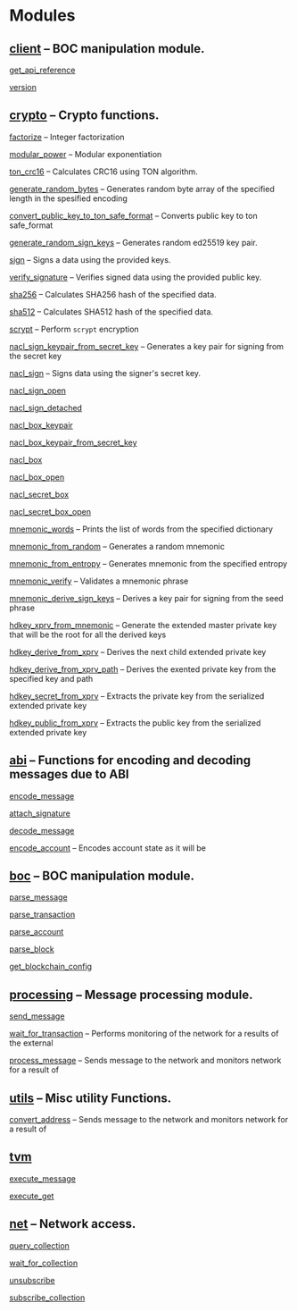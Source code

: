 # Modules
## [client](mod_client.md) –  BOC manipulation module.

[get_api_reference](mod_client.md#get_api_reference)

[version](mod_client.md#version)

## [crypto](mod_crypto.md) –  Crypto functions.

[factorize](mod_crypto.md#factorize) – Integer factorization

[modular_power](mod_crypto.md#modular_power) – Modular exponentiation

[ton_crc16](mod_crypto.md#ton_crc16) –  Calculates CRC16 using TON algorithm.

[generate_random_bytes](mod_crypto.md#generate_random_bytes) – Generates random byte array of the specified length in the spesified encoding

[convert_public_key_to_ton_safe_format](mod_crypto.md#convert_public_key_to_ton_safe_format) –  Converts public key to ton safe_format

[generate_random_sign_keys](mod_crypto.md#generate_random_sign_keys) –  Generates random ed25519 key pair.

[sign](mod_crypto.md#sign) –  Signs a data using the provided keys.

[verify_signature](mod_crypto.md#verify_signature) –  Verifies signed data using the provided public key.

[sha256](mod_crypto.md#sha256) –  Calculates SHA256 hash of the specified data.

[sha512](mod_crypto.md#sha512) – Calculates SHA512 hash of the specified data.

[scrypt](mod_crypto.md#scrypt) – Perform `scrypt` encryption

[nacl_sign_keypair_from_secret_key](mod_crypto.md#nacl_sign_keypair_from_secret_key) –  Generates a key pair for signing from the secret key

[nacl_sign](mod_crypto.md#nacl_sign) –  Signs data using the signer's secret key.

[nacl_sign_open](mod_crypto.md#nacl_sign_open)

[nacl_sign_detached](mod_crypto.md#nacl_sign_detached)

[nacl_box_keypair](mod_crypto.md#nacl_box_keypair)

[nacl_box_keypair_from_secret_key](mod_crypto.md#nacl_box_keypair_from_secret_key)

[nacl_box](mod_crypto.md#nacl_box)

[nacl_box_open](mod_crypto.md#nacl_box_open)

[nacl_secret_box](mod_crypto.md#nacl_secret_box)

[nacl_secret_box_open](mod_crypto.md#nacl_secret_box_open)

[mnemonic_words](mod_crypto.md#mnemonic_words) –  Prints the list of words from the specified dictionary

[mnemonic_from_random](mod_crypto.md#mnemonic_from_random) – Generates a random mnemonic

[mnemonic_from_entropy](mod_crypto.md#mnemonic_from_entropy) – Generates mnemonic from the specified entropy

[mnemonic_verify](mod_crypto.md#mnemonic_verify) – Validates a mnemonic phrase

[mnemonic_derive_sign_keys](mod_crypto.md#mnemonic_derive_sign_keys) – Derives a key pair for signing from the seed phrase

[hdkey_xprv_from_mnemonic](mod_crypto.md#hdkey_xprv_from_mnemonic) –  Generate the extended master private key that will be the root for all the derived keys

[hdkey_derive_from_xprv](mod_crypto.md#hdkey_derive_from_xprv) – Derives the next child extended private key

[hdkey_derive_from_xprv_path](mod_crypto.md#hdkey_derive_from_xprv_path) – Derives the exented private key from the specified key and path

[hdkey_secret_from_xprv](mod_crypto.md#hdkey_secret_from_xprv) –  Extracts the private key from the serialized extended private key

[hdkey_public_from_xprv](mod_crypto.md#hdkey_public_from_xprv) –  Extracts the public key from the serialized extended private key

## [abi](mod_abi.md) –  Functions for encoding and decoding messages due to ABI

[encode_message](mod_abi.md#encode_message)

[attach_signature](mod_abi.md#attach_signature)

[decode_message](mod_abi.md#decode_message)

[encode_account](mod_abi.md#encode_account) –  Encodes account state as it will be

## [boc](mod_boc.md) –  BOC manipulation module.

[parse_message](mod_boc.md#parse_message)

[parse_transaction](mod_boc.md#parse_transaction)

[parse_account](mod_boc.md#parse_account)

[parse_block](mod_boc.md#parse_block)

[get_blockchain_config](mod_boc.md#get_blockchain_config)

## [processing](mod_processing.md) –  Message processing module.

[send_message](mod_processing.md#send_message)

[wait_for_transaction](mod_processing.md#wait_for_transaction) –  Performs monitoring of the network for a results of the external

[process_message](mod_processing.md#process_message) –  Sends message to the network and monitors network for a result of

## [utils](mod_utils.md) –  Misc utility Functions.

[convert_address](mod_utils.md#convert_address) –  Sends message to the network and monitors network for a result of

## [tvm](mod_tvm.md)

[execute_message](mod_tvm.md#execute_message)

[execute_get](mod_tvm.md#execute_get)

## [net](mod_net.md) –  Network access.

[query_collection](mod_net.md#query_collection)

[wait_for_collection](mod_net.md#wait_for_collection)

[unsubscribe](mod_net.md#unsubscribe)

[subscribe_collection](mod_net.md#subscribe_collection)

